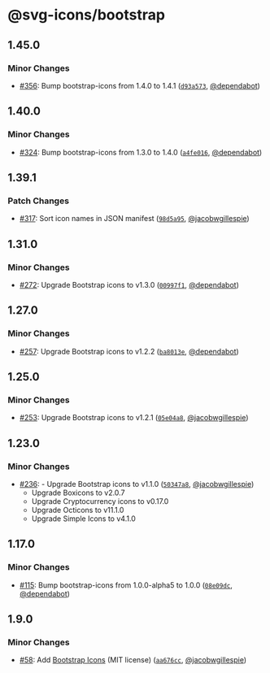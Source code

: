 # @svg-icons/bootstrap

## 1.45.0

### Minor Changes

- [#356](https://github.com/svg-icons/svg-icons/pull/356): Bump bootstrap-icons from 1.4.0 to 1.4.1 ([`d93a573`](https://github.com/svg-icons/svg-icons/commit/d93a5739b9aa2be0246d8ef35d801b87532a46a0), [@dependabot](https://github.com/apps/dependabot))

## 1.40.0

### Minor Changes

- [#324](https://github.com/svg-icons/svg-icons/pull/324): Bump bootstrap-icons from 1.3.0 to 1.4.0 ([`a4fe016`](https://github.com/svg-icons/svg-icons/commit/a4fe016e53c878cbc91618456d2d93dd11e6e54b), [@dependabot](https://github.com/apps/dependabot))

## 1.39.1

### Patch Changes

- [#317](https://github.com/svg-icons/svg-icons/pull/317): Sort icon names in JSON manifest ([`98d5a95`](https://github.com/svg-icons/svg-icons/commit/98d5a952a2249024e378e0c7707428406d14bcd8), [@jacobwgillespie](https://github.com/jacobwgillespie))

## 1.31.0

### Minor Changes

- [#272](https://github.com/svg-icons/svg-icons/pull/272): Upgrade Bootstrap icons to v1.3.0 ([`00997f1`](https://github.com/svg-icons/svg-icons/commit/00997f1af5572c68e81e8ef0b2aa633d63aa7789), [@dependabot](https://github.com/apps/dependabot))

## 1.27.0

### Minor Changes

- [#257](https://github.com/svg-icons/svg-icons/pull/257): Upgrade Bootstrap icons to v1.2.2 ([`ba8013e`](https://github.com/svg-icons/svg-icons/commit/ba8013e8735882255fde7bfe8a2e8bd7581afd08), [@dependabot](https://github.com/apps/dependabot))

## 1.25.0

### Minor Changes

- [#253](https://github.com/svg-icons/svg-icons/pull/253): Upgrade Bootstrap icons to v1.2.1 ([`05e04a8`](https://github.com/svg-icons/svg-icons/commit/05e04a893839d6e8f9d05574fde56a373631ef83), [@jacobwgillespie](https://github.com/jacobwgillespie))

## 1.23.0

### Minor Changes

- [#236](https://github.com/svg-icons/svg-icons/pull/236): - Upgrade Bootstrap icons to v1.1.0 ([`50347a8`](https://github.com/svg-icons/svg-icons/commit/50347a840679e1c94b80cbc86d0097a4470dba0e), [@jacobwgillespie](https://github.com/jacobwgillespie))
  - Upgrade Boxicons to v2.0.7
  - Upgrade Cryptocurrency icons to v0.17.0
  - Upgrade Octicons to v11.1.0
  - Upgrade Simple Icons to v4.1.0

## 1.17.0

### Minor Changes

- [#115](https://github.com/svg-icons/svg-icons/pull/115): Bump bootstrap-icons from 1.0.0-alpha5 to 1.0.0 ([`08e09dc`](https://github.com/svg-icons/svg-icons/commit/08e09dcc7982783d40a7c884448d79d7f22d6480), [@dependabot](https://github.com/apps/dependabot))

## 1.9.0

### Minor Changes

- [#58](https://github.com/svg-icons/svg-icons/pull/58): Add [Bootstrap Icons](https://github.com/twbs/icons) (MIT license) ([`aa676cc`](https://github.com/svg-icons/svg-icons/commit/aa676cc29eed5aa1887d9d442923a4ee8d3113b4), [@jacobwgillespie](https://github.com/jacobwgillespie))
